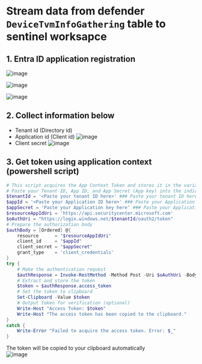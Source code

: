 # Stream data from defender `DeviceTvmInfoGathering` table to sentinel worksapce
## 1. Entra ID application registration
![image](https://github.com/user-attachments/assets/054bec50-1447-48cb-9186-ac2de597c82f)

![image](https://github.com/user-attachments/assets/05e42b5c-e4d7-4a90-a055-063eab002063)

![image](https://github.com/user-attachments/assets/acd2911a-594c-4e21-bfd2-917251eda292)

## 2. Collect information below
* Tenant id (Directory id)
* Application id (Client id)
![image](https://github.com/user-attachments/assets/2a7ebc4b-0dcf-4d44-9779-9e8434f065d9)
* Client secret
![image](https://github.com/user-attachments/assets/fe0df5d1-fb3a-4106-8cdd-0ae7f1ef51d9)


## 3. Get token using application context (powershell script)
```powershell
# This script acquires the App Context Token and stores it in the variable $token for later use in the script.
# Paste your Tenant ID, App ID, and App Secret (App key) into the indicated quotes below.
$tenantId = '<Paste your tenant ID here>' ### Paste your tenant ID here
$appId = '<Paste your Application ID here>' ### Paste your Application ID here
$appSecret = 'Paste your Application key here' ### Paste your Application key here
$resourceAppIdUri = 'https://api.securitycenter.microsoft.com'
$oAuthUri = "https://login.windows.net/$tenantId/oauth2/token"
# Prepare the authorization body
$authBody = [Ordered] @{
    resource      = "$resourceAppIdUri"
    client_id     = "$appId"
    client_secret = "$appSecret"
    grant_type    = 'client_credentials'
}
try {
    # Make the authentication request
    $authResponse = Invoke-RestMethod -Method Post -Uri $oAuthUri -Body $authBody -ErrorAction Stop
    # Extract and store the token
    $token = $authResponse.access_token
    # Set the token to clipboard
    Set-Clipboard -Value $token
    # Output token for verification (optional)
    Write-Host "Access Token: $token"
    Write-Host "The access token has been copied to the clipboard."
}
catch {
    Write-Error "Failed to acquire the access token. Error: $_"
}
```
The token will be copied to your clipboard automatically <br>
![image](https://github.com/user-attachments/assets/462f994c-b692-4dea-856a-1fec346e81c5)

